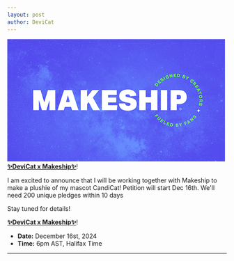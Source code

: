 ```yaml
---
layout: post
author: DeviCat
---
```


![](/img/makeship.jpg)
**[✨DeviCat x Makeship✨](https://www.facebook.com/share/1BqHYwjGdq/)**!

I am excited to announce that I will be working together with 
Makeship
 to make a plushie of my mascot CandiCat!  Petition will start Dec 16th. 
We'll need 200 unique pledges within 10 days

Stay tuned for details!

**[✨DeviCat x Makeship✨](https://www.facebook.com/share/1BqHYwjGdq/)**!

<!--card-->
- **Date:** December 16st, 2024
- **Time:** 6pm AST, Halifax Time

---